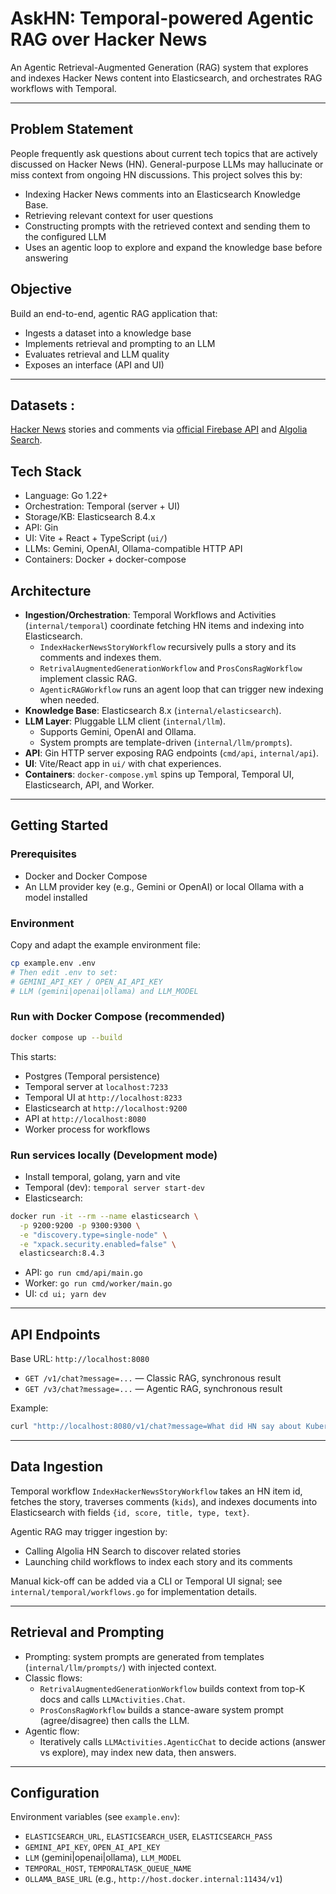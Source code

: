# AskHN: Temporal-powered Agentic RAG over Hacker News

An Agentic Retrieval-Augmented Generation (RAG) system that explores and indexes Hacker News content into Elasticsearch, and orchestrates RAG workflows with Temporal.

---

## Problem Statement

People frequently ask questions about current tech topics that are actively discussed on Hacker News (HN). General-purpose LLMs may hallucinate or miss context from ongoing HN discussions. This project solves this by:

- Indexing Hacker News comments into an Elasticsearch Knowledge Base.
- Retrieving relevant context for user questions
- Constructing prompts with the retrieved context and sending them to the configured LLM
- Uses an agentic loop to explore and expand the knowledge base before answering

## Objective

Build an end-to-end, agentic RAG application that:

- Ingests a dataset into a knowledge base
- Implements retrieval and prompting to an LLM
- Evaluates retrieval and LLM quality
- Exposes an interface (API and UI)
<!--- Collects user feedback and supports monitoring-->


<!--### Checklist mapping-->

<!--- [x] Select dataset: Hacker News stories and comments-->
<!--- [x] Ingest data into knowledge base: Temporal workflows index HN into Elasticsearch-->
<!--- [x] Implement retrieval flow: ES search → prompt build → LLM call (Gin API)-->
<!--- [ ] Evaluate RAG performance: retrieval and LLM comparisons (plan included below)-->
<!--- [x] Create an interface: REST API and Vite/React UI-->
<!--- [ ] Collect user feedback and monitor: plan included below (Temporal UI, ES/Kibana, feedback endpoint)-->

<!------->

---

## Datasets :
[Hacker News](https://news.ycombinator.com/news) stories and comments via [official Firebase API](https://github.com/HackerNews/API?tab=readme-ov-file) and [Algolia Search](https://hn.algolia.com/).


## Tech Stack

- Language: Go 1.22+
- Orchestration: Temporal (server + UI)
- Storage/KB: Elasticsearch 8.4.x
- API: Gin
- UI: Vite + React + TypeScript (`ui/`)
- LLMs: Gemini, OpenAI, Ollama-compatible HTTP API
- Containers: Docker + docker-compose

## Architecture

- **Ingestion/Orchestration**: Temporal Workflows and Activities (`internal/temporal`) coordinate fetching HN items and indexing into Elasticsearch.
  - `IndexHackerNewsStoryWorkflow` recursively pulls a story and its comments and indexes them.
  - `RetrivalAugmentedGenerationWorkflow` and `ProsConsRagWorkflow` implement classic RAG.
  - `AgenticRAGWorkflow` runs an agent loop that can trigger new indexing when needed.
- **Knowledge Base**: Elasticsearch 8.x (`internal/elasticsearch`).
- **LLM Layer**: Pluggable LLM client (`internal/llm`).
  - Supports Gemini, OpenAI and Ollama.
  - System prompts are template-driven (`internal/llm/prompts`).
- **API**: Gin HTTP server exposing RAG endpoints (`cmd/api`, `internal/api`).
- **UI**: Vite/React app in `ui/` with chat experiences.
- **Containers**: `docker-compose.yml` spins up Temporal, Temporal UI, Elasticsearch, API, and Worker.

<!--High-level flow:-->

<!--1. User sends a query → API → Temporal workflow-->
<!--2. Workflow searches ES → builds contextual prompt → calls LLM-->
<!--3. Agentic mode may first expand the index by exploring HN → then answers-->

---

## Getting Started

### Prerequisites

- Docker and Docker Compose
- An LLM provider key (e.g., Gemini or OpenAI) or local Ollama with a model installed

### Environment

Copy and adapt the example environment file:

```bash
cp example.env .env
# Then edit .env to set:
# GEMINI_API_KEY / OPEN_AI_API_KEY
# LLM (gemini|openai|ollama) and LLM_MODEL
```

### Run with Docker Compose (recommended)

```bash
docker compose up --build
```

This starts:

- Postgres (Temporal persistence)
- Temporal server at `localhost:7233`
- Temporal UI at `http://localhost:8233`
- Elasticsearch at `http://localhost:9200`
- API at `http://localhost:8080`
- Worker process for workflows

<!--UI is developed locally (see below). CORS is configured for `http://localhost:5173`.-->

### Run services locally (Development mode)

- Install temporal, golang, yarn and vite
- Temporal (dev): `temporal server start-dev`
- Elasticsearch:

```bash
docker run -it --rm --name elasticsearch \
  -p 9200:9200 -p 9300:9300 \
  -e "discovery.type=single-node" \
  -e "xpack.security.enabled=false" \
  elasticsearch:8.4.3
```

- API: `go run cmd/api/main.go`
- Worker: `go run cmd/worker/main.go`
- UI: `cd ui; yarn dev`

---

## API Endpoints

Base URL: `http://localhost:8080`

- `GET /v1/chat?message=...` — Classic RAG, synchronous result
- `GET /v3/chat?message=...` — Agentic RAG, synchronous result

Example:

```bash
curl "http://localhost:8080/v1/chat?message=What did HN say about Kubernetes?"
```

---

## Data Ingestion

Temporal workflow `IndexHackerNewsStoryWorkflow` takes an HN item id, fetches the story, traverses comments (`kids`), and indexes documents into Elasticsearch with fields `{id, score, title, type, text}`.

Agentic RAG may trigger ingestion by:

- Calling Algolia HN Search to discover related stories
- Launching child workflows to index each story and its comments

Manual kick-off can be added via a CLI or Temporal UI signal; see `internal/temporal/workflows.go` for implementation details.

---

## Retrieval and Prompting

<!--todo vector search-->
<!--- Retrieval: `TextSearch(query, size)` boosts `title` over `text` and returns ES documents.-->
- Prompting: system prompts are generated from templates (`internal/llm/prompts/`) with injected context.
- Classic flows:
  - `RetrivalAugmentedGenerationWorkflow` builds context from top-K docs and calls `LLMActivities.Chat`.
  - `ProsConsRagWorkflow` builds a stance-aware system prompt (agree/disagree) then calls the LLM.
- Agentic flow:
  - Iteratively calls `LLMActivities.AgenticChat` to decide actions (answer vs explore), may index new data, then answers.

---

## Configuration

Environment variables (see `example.env`):

- `ELASTICSEARCH_URL`, `ELASTICSEARCH_USER`, `ELASTICSEARCH_PASS`
- `GEMINI_API_KEY`, `OPEN_AI_API_KEY`
- `LLM` (gemini|openai|ollama), `LLM_MODEL`
- `TEMPORAL_HOST`, `TEMPORALTASK_QUEUE_NAME`
- `OLLAMA_BASE_URL` (e.g., `http://host.docker.internal:11434/v1`)
